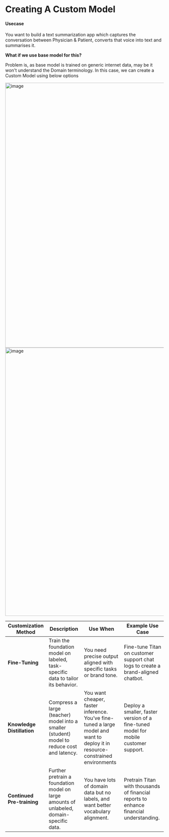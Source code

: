 # Creating A Custom Model

#### Usecase

You want to build a text summarization app which captures the conversation between Physician & Patient,
converts that voice into text and summarises it.

**What if we use base model for this?**

Problem is, as base model is trained on generic internet data, may be it won't understand the Domain terminology.
In this case, we can create a Custom Model using below options

<img width="840" alt="image" src="https://github.com/user-attachments/assets/62755ab2-f74d-4a65-9d26-5de73106d6da" />

<img width="851" alt="image" src="https://github.com/user-attachments/assets/279432a0-db5f-4e27-9080-e4cf0a5897d9" />

| **Customization Method**     | **Description**                                                                 | **Use When**                                                             | **Example Use Case**                                                                 |
|-----------------------------|----------------------------------------------------------------------------------|---------------------------------------------------------------------------|--------------------------------------------------------------------------------------|
| **Fine-Tuning**              | Train the foundation model on labeled, task-specific data to tailor its behavior. | You need precise output aligned with specific tasks or brand tone.        | Fine-tune Titan on customer support chat logs to create a brand-aligned chatbot.    |
| **Knowledge Distillation**   | Compress a large (teacher) model into a smaller (student) model to reduce cost and latency. | You want cheaper, faster inference. You’ve fine-tuned a large model and want to deploy it in resource-constrained environments       | Deploy a smaller, faster version of a fine-tuned model for mobile customer support. |
| **Continued Pre-training**   | Further pretrain a foundation model on large amounts of unlabeled, domain-specific data. | You have lots of domain data but no labels, and want better vocabulary alignment. | Pretrain Titan with thousands of financial reports to enhance financial understanding. |


